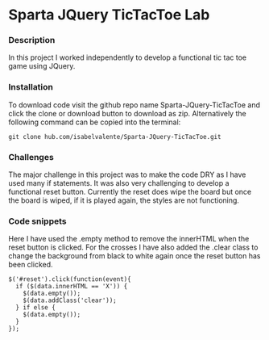 # Sparta JQuery TicTacToe Lab


### Description
In this project I worked independently to develop a functional tic tac toe game using JQuery. 
### Installation 
To download code visit the github repo name Sparta-JQuery-TicTacToe and click the clone or download button to download as zip.
Alternatively the following command can be copied into the terminal:

``git clone hub.com/isabelvalente/Sparta-JQuery-TicTacToe.git``


### Challenges
The major challenge in this project was to make the code DRY as I have used many if statements. It was also very challenging to develop a functional reset button. Currently the reset does wipe the board but once the board is wiped, if it is played again, the styles are not functioning.  
### Code snippets
Here I have used the .empty method to remove the innerHTML when the reset button is clicked. For the crosses I have also added the .clear class to change the background from black to white again once the reset button has been clicked.

    $('#reset').click(function(event){
      if ($(data.innerHTML == 'X')) {
        $(data.empty());
        $(data.addClass('clear'));
      } if else {
        $(data.empty());
      }
    });
